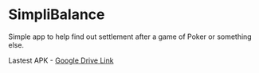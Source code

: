 # SimpliBalance

Simple app to help find out settlement after a game of Poker or something else.

Lastest APK - [Google Drive Link](https://drive.google.com/file/d/1HliHZnyxdqlvNU0RUmg6xx34q_ErPP5W/view?usp=share_link)
